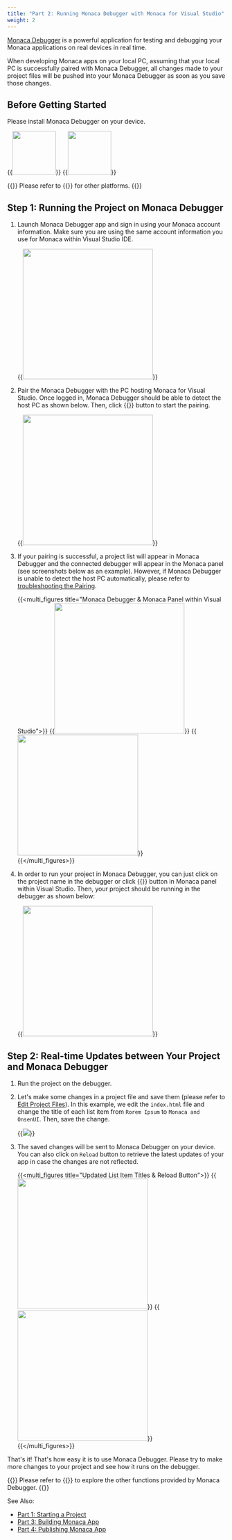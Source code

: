 ```yaml
---
title: "Part 2: Running Monaca Debugger with Monaca for Visual Studio"
weight: 2
---
```


[Monaca Debugger](/en/products_guide/debugger) is a powerful application for testing and debugging your Monaca applications on real devices in real time.

When developing Monaca apps on your local PC, assuming that your local
PC is successfully paired with Monaca Debugger, all changes made to your
project files will be pushed into your Monaca Debugger as soon as you
save those changes.

## Before Getting Started

Please install Monaca Debugger on your device.

{{<img src="/images/monaca_vs/tutorial/testing_debugging/App_Store.jpg" width="100" link="https://itunes.apple.com/us/app/monaca/id550941371?mt=8">}}
{{<img src="/images/monaca_vs/tutorial/testing_debugging/Google_play.png" width="100" link="https://play.google.com/store/apps/details?id=mobi.monaca.debugger&hl=en">}}

{{<note>}}
    Please refer to {{<link href="/en/products_guide/debugger/installation/" title="Monaca Debugger Installation">}} for other platforms.
{{</note>}}

## Step 1: Running the Project on Monaca Debugger

1.  Launch Monaca Debugger app and sign in using your Monaca account
    information. Make sure you are using the same account information
    you use for Monaca within Visual Studio IDE.

    {{<img src="/images/monaca_vs/tutorial/testing_debugging/1.png" width="300">}}  

2.  Pair the Monaca Debugger with the PC hosting Monaca for Visual
    Studio. Once logged in, Monaca Debugger should be able to detect the
    host PC as shown below. Then, click {{<guilabel name="Pair">}} button to start the
    pairing.

    {{<img src="/images/monaca_vs/tutorial/testing_debugging/2.png" width="300">}}  

3.  If your pairing is successful, a project list will appear in Monaca
    Debugger and the connected debugger will appear in the Monaca panel
    (see screenshots below as an example). However, if Monaca Debugger
    is unable to detect the host PC automatically, please refer to [troubleshooting the Pairing](/en/products_guide/debugger/troubleshooting).

    {{<multi_figures title="Monaca Debugger & Monaca Panel within Visual Studio">}}
        {{<img src="/images/monaca_vs/tutorial/testing_debugging/3.png" width="300">}}
        {{<img src="/images/monaca_vs/tutorial/testing_debugging/4.png" width="278">}}    
     {{</multi_figures>}}

4.  In order to run your project in Monaca Debugger, you can just click
    on the project name in the debugger or click {{<guilabel name="Run in Device">}} button in
    Monaca panel within Visual Studio. Then, your project should be
    running in the debugger as shown below:

    {{<img src="/images/monaca_vs/tutorial/testing_debugging/5.png" width="300">}}

## Step 2: Real-time Updates between Your Project and Monaca Debugger

1.  Run the project on the debugger.
2.  Let's make some changes in a project file and save them (please
    refer to [Edit Project Files](../starting_project/#step-3-editing-the-project-files)). In
    this example, we edit the `index.html` file and change the title of each list
    item from `Rorem Ipsum` to `Monaca and OnsenUI`. Then, save the change.

    {{<img src="/images/monaca_vs/tutorial/testing_debugging/6.png">}}

3.  The saved changes will be sent to Monaca Debugger on your device.
    You can also click on `Reload` button to retrieve the latest updates
    of your app in case the changes are not reflected.

    {{<multi_figures title="Updated List Item Titles & Reload Button">}}
        {{<img src="/images/monaca_vs/tutorial/testing_debugging/7.png" width="300">}}
        {{<img src="/images/monaca_vs/tutorial/testing_debugging/8.png" width="300">}}    
     {{</multi_figures>}}

That's it! That's how easy it is to use Monaca Debugger. Please try to
make more changes to your project and see how it runs on the debugger.

{{<note>}}
    Please refer to {{<link href="/en/products_guide/debugger/features" title="Functionalities">}} to explore the other functions provided by Monaca Debugger.
{{</note>}}

See Also:

- [Part 1: Starting a Project](../starting_project)
- [Part 3: Building Monaca App](../building_app)
- [Part 4: Publishing Monaca App](../publishing_app)
